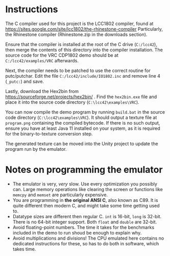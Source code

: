 # Instructions

The C compiler used for this project is the LCC1802 compiler, found at https://sites.google.com/site/lcc1802/the-rhinestone-compiler
Particularly, the Rhinestone compiler (Rhinestone.zip in the downloads section).

Ensure that the compiler is installed at the root of the C drive (`C:/lcc42`), then merge the contents of this directory into the compiler installation. The source code for the VRC CDP1802 demo should be at `C:/lcc42/examples/VRC` afterwards.

Next, the compiler needs to be patched to use the correct routine for putc/putchar. Edit the file `C:/lcc42/include/IO1802.inc` and remove line 4 (`_putc:`) and save.

Lastly, download the Hex2bin from https://sourceforge.net/projects/hex2bin/ . Find the `hex2bin.exe` file and place it into the source code directory (`C:\lcc42\examples\VRC`).

You can now compile the demo program by running `build.bat` in the source code  directory (`C:\lcc42\examples\VRC`). It should output a texture file at `program.png` containing the compiled bytecode. If there is no such output, ensure you have at least Java 11 installed on your system, as it is required for the binary-to-texture conversion step.

The generated texture can be moved into the Unity project to update the program run by the emulator.

# Notes on programming the emulator

- The emulator is very, *very* slow. Use every optimization you possibly can. Large memory operations like clearing the screen or functions like `memcpy` and `memset` are particularly expensive.
- You are programming in **the original ANSI C**, also known as C89. It is quite different then modern C, and might take some time getting used to.
- Datatype sizes are different then regular C. `int` is 16-bit, `long` is 32-bit. There is no 64-bit integer support. Both `float` and `double` are 32-bit.
- Avoid floating-point numbers. The time it takes for the benchmarks included in the demo to run shoud be enough to explain why.
- Avoid multiplications and divisions! The CPU emulated here contains no dedicated instructions for these, so has to do both in software, which takes time.

